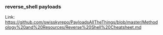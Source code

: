 ### reverse_shell payloads

Link: https://github.com/swisskyrepo/PayloadsAllTheThings/blob/master/Methodology%20and%20Resources/Reverse%20Shell%20Cheatsheet.md
